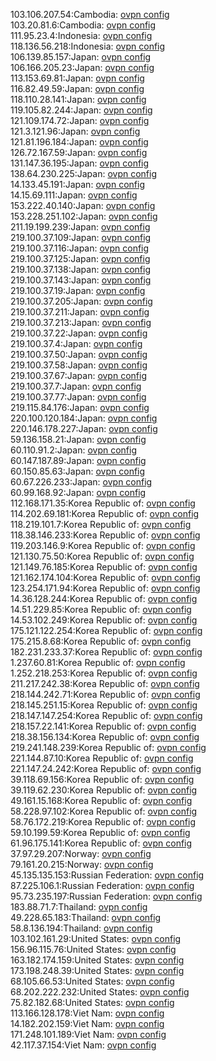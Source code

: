 103.106.207.54:Cambodia: [ovpn config](vpn/103_106_207_54.ovpn)  
103.20.81.6:Cambodia: [ovpn config](vpn/103_20_81_6.ovpn)  
111.95.23.4:Indonesia: [ovpn config](vpn/111_95_23_4.ovpn)  
118.136.56.218:Indonesia: [ovpn config](vpn/118_136_56_218.ovpn)  
106.139.85.157:Japan: [ovpn config](vpn/106_139_85_157.ovpn)  
106.166.205.23:Japan: [ovpn config](vpn/106_166_205_23.ovpn)  
113.153.69.81:Japan: [ovpn config](vpn/113_153_69_81.ovpn)  
116.82.49.59:Japan: [ovpn config](vpn/116_82_49_59.ovpn)  
118.110.28.141:Japan: [ovpn config](vpn/118_110_28_141.ovpn)  
119.105.82.244:Japan: [ovpn config](vpn/119_105_82_244.ovpn)  
121.109.174.72:Japan: [ovpn config](vpn/121_109_174_72.ovpn)  
121.3.121.96:Japan: [ovpn config](vpn/121_3_121_96.ovpn)  
121.81.196.184:Japan: [ovpn config](vpn/121_81_196_184.ovpn)  
126.72.167.59:Japan: [ovpn config](vpn/126_72_167_59.ovpn)  
131.147.36.195:Japan: [ovpn config](vpn/131_147_36_195.ovpn)  
138.64.230.225:Japan: [ovpn config](vpn/138_64_230_225.ovpn)  
14.133.45.191:Japan: [ovpn config](vpn/14_133_45_191.ovpn)  
14.15.69.111:Japan: [ovpn config](vpn/14_15_69_111.ovpn)  
153.222.40.140:Japan: [ovpn config](vpn/153_222_40_140.ovpn)  
153.228.251.102:Japan: [ovpn config](vpn/153_228_251_102.ovpn)  
211.19.199.239:Japan: [ovpn config](vpn/211_19_199_239.ovpn)  
219.100.37.109:Japan: [ovpn config](vpn/219_100_37_109.ovpn)  
219.100.37.116:Japan: [ovpn config](vpn/219_100_37_116.ovpn)  
219.100.37.125:Japan: [ovpn config](vpn/219_100_37_125.ovpn)  
219.100.37.138:Japan: [ovpn config](vpn/219_100_37_138.ovpn)  
219.100.37.143:Japan: [ovpn config](vpn/219_100_37_143.ovpn)  
219.100.37.19:Japan: [ovpn config](vpn/219_100_37_19.ovpn)  
219.100.37.205:Japan: [ovpn config](vpn/219_100_37_205.ovpn)  
219.100.37.211:Japan: [ovpn config](vpn/219_100_37_211.ovpn)  
219.100.37.213:Japan: [ovpn config](vpn/219_100_37_213.ovpn)  
219.100.37.22:Japan: [ovpn config](vpn/219_100_37_22.ovpn)  
219.100.37.4:Japan: [ovpn config](vpn/219_100_37_4.ovpn)  
219.100.37.50:Japan: [ovpn config](vpn/219_100_37_50.ovpn)  
219.100.37.58:Japan: [ovpn config](vpn/219_100_37_58.ovpn)  
219.100.37.67:Japan: [ovpn config](vpn/219_100_37_67.ovpn)  
219.100.37.7:Japan: [ovpn config](vpn/219_100_37_7.ovpn)  
219.100.37.77:Japan: [ovpn config](vpn/219_100_37_77.ovpn)  
219.115.84.176:Japan: [ovpn config](vpn/219_115_84_176.ovpn)  
220.100.120.184:Japan: [ovpn config](vpn/220_100_120_184.ovpn)  
220.146.178.227:Japan: [ovpn config](vpn/220_146_178_227.ovpn)  
59.136.158.21:Japan: [ovpn config](vpn/59_136_158_21.ovpn)  
60.110.91.2:Japan: [ovpn config](vpn/60_110_91_2.ovpn)  
60.147.187.89:Japan: [ovpn config](vpn/60_147_187_89.ovpn)  
60.150.85.63:Japan: [ovpn config](vpn/60_150_85_63.ovpn)  
60.67.226.233:Japan: [ovpn config](vpn/60_67_226_233.ovpn)  
60.99.168.92:Japan: [ovpn config](vpn/60_99_168_92.ovpn)  
112.168.171.35:Korea Republic of: [ovpn config](vpn/112_168_171_35.ovpn)  
114.202.69.181:Korea Republic of: [ovpn config](vpn/114_202_69_181.ovpn)  
118.219.101.7:Korea Republic of: [ovpn config](vpn/118_219_101_7.ovpn)  
118.38.146.233:Korea Republic of: [ovpn config](vpn/118_38_146_233.ovpn)  
119.203.146.9:Korea Republic of: [ovpn config](vpn/119_203_146_9.ovpn)  
121.130.75.50:Korea Republic of: [ovpn config](vpn/121_130_75_50.ovpn)  
121.149.76.185:Korea Republic of: [ovpn config](vpn/121_149_76_185.ovpn)  
121.162.174.104:Korea Republic of: [ovpn config](vpn/121_162_174_104.ovpn)  
123.254.171.94:Korea Republic of: [ovpn config](vpn/123_254_171_94.ovpn)  
14.36.128.244:Korea Republic of: [ovpn config](vpn/14_36_128_244.ovpn)  
14.51.229.85:Korea Republic of: [ovpn config](vpn/14_51_229_85.ovpn)  
14.53.102.249:Korea Republic of: [ovpn config](vpn/14_53_102_249.ovpn)  
175.121.122.254:Korea Republic of: [ovpn config](vpn/175_121_122_254.ovpn)  
175.215.8.68:Korea Republic of: [ovpn config](vpn/175_215_8_68.ovpn)  
182.231.233.37:Korea Republic of: [ovpn config](vpn/182_231_233_37.ovpn)  
1.237.60.81:Korea Republic of: [ovpn config](vpn/1_237_60_81.ovpn)  
1.252.218.253:Korea Republic of: [ovpn config](vpn/1_252_218_253.ovpn)  
211.217.242.38:Korea Republic of: [ovpn config](vpn/211_217_242_38.ovpn)  
218.144.242.71:Korea Republic of: [ovpn config](vpn/218_144_242_71.ovpn)  
218.145.251.15:Korea Republic of: [ovpn config](vpn/218_145_251_15.ovpn)  
218.147.147.254:Korea Republic of: [ovpn config](vpn/218_147_147_254.ovpn)  
218.157.22.141:Korea Republic of: [ovpn config](vpn/218_157_22_141.ovpn)  
218.38.156.134:Korea Republic of: [ovpn config](vpn/218_38_156_134.ovpn)  
219.241.148.239:Korea Republic of: [ovpn config](vpn/219_241_148_239.ovpn)  
221.144.87.10:Korea Republic of: [ovpn config](vpn/221_144_87_10.ovpn)  
221.147.24.242:Korea Republic of: [ovpn config](vpn/221_147_24_242.ovpn)  
39.118.69.156:Korea Republic of: [ovpn config](vpn/39_118_69_156.ovpn)  
39.119.62.230:Korea Republic of: [ovpn config](vpn/39_119_62_230.ovpn)  
49.161.15.168:Korea Republic of: [ovpn config](vpn/49_161_15_168.ovpn)  
58.228.97.102:Korea Republic of: [ovpn config](vpn/58_228_97_102.ovpn)  
58.76.172.219:Korea Republic of: [ovpn config](vpn/58_76_172_219.ovpn)  
59.10.199.59:Korea Republic of: [ovpn config](vpn/59_10_199_59.ovpn)  
61.96.175.141:Korea Republic of: [ovpn config](vpn/61_96_175_141.ovpn)  
37.97.29.207:Norway: [ovpn config](vpn/37_97_29_207.ovpn)  
79.161.20.215:Norway: [ovpn config](vpn/79_161_20_215.ovpn)  
45.135.135.153:Russian Federation: [ovpn config](vpn/45_135_135_153.ovpn)  
87.225.106.1:Russian Federation: [ovpn config](vpn/87_225_106_1.ovpn)  
95.73.235.197:Russian Federation: [ovpn config](vpn/95_73_235_197.ovpn)  
183.88.71.7:Thailand: [ovpn config](vpn/183_88_71_7.ovpn)  
49.228.65.183:Thailand: [ovpn config](vpn/49_228_65_183.ovpn)  
58.8.136.194:Thailand: [ovpn config](vpn/58_8_136_194.ovpn)  
103.102.161.29:United States: [ovpn config](vpn/103_102_161_29.ovpn)  
156.96.115.76:United States: [ovpn config](vpn/156_96_115_76.ovpn)  
163.182.174.159:United States: [ovpn config](vpn/163_182_174_159.ovpn)  
173.198.248.39:United States: [ovpn config](vpn/173_198_248_39.ovpn)  
68.105.66.53:United States: [ovpn config](vpn/68_105_66_53.ovpn)  
68.202.222.232:United States: [ovpn config](vpn/68_202_222_232.ovpn)  
75.82.182.68:United States: [ovpn config](vpn/75_82_182_68.ovpn)  
113.166.128.178:Viet Nam: [ovpn config](vpn/113_166_128_178.ovpn)  
14.182.202.159:Viet Nam: [ovpn config](vpn/14_182_202_159.ovpn)  
171.248.101.189:Viet Nam: [ovpn config](vpn/171_248_101_189.ovpn)  
42.117.37.154:Viet Nam: [ovpn config](vpn/42_117_37_154.ovpn)  
